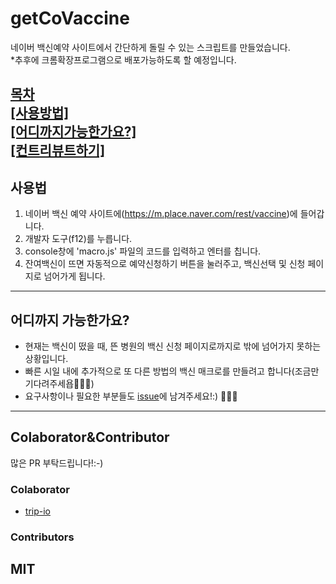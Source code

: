 # getCoVaccine
네이버 백신예약 사이트에서 간단하게 돌릴 수 있는 스크립트를 만들었습니다.         
*추후에 크롬확장프로그램으로 배포가능하도록 할 예정입니다.

[목차](#)  
[[사용방법]](#사용법)  
[[어디까지가능한가요?]](#어디까지-가능한가요)  
[[컨트리뷰트하기]](#ColaboratorContributor)  
-------------------------

## 사용법
1. 네이버 백신 예약 사이트에(https://m.place.naver.com/rest/vaccine)에 들어갑니다. 
2. 개발자 도구(f12)를 누릅니다. 
3. console창에 'macro.js' 파일의 코드를 입력하고 엔터를 칩니다. 
4. 잔여백신이 뜨면 자동적으로 예약신청하기 버튼을 눌러주고, 백신선택 및 신청 페이지로 넘어가게 됩니다.
-------------------------
## 어디까지 가능한가요?
- 현재는 백신이 떴을 때, 뜬 병원의 백신 신청 페이지로까지로 밖에 넘어가지 못하는 상황입니다. 
- 빠른 시일 내에 추가적으로 또 다른 방법의 백신 매크로를 만들려고 합니다(조금만 기다려주세욥🙆🏻‍♂️)
- 요구사항이나 필요한 부분들도 [issue](https://github.com/narongchan/getCoVaccine/issues)에 남겨주세요!:) 🙋🏻‍♂️

-------------------------
## Colaborator&Contributor 

많은  PR 부탁드립니다!:-)
### Colaborator

 - [trip-io](https://github.com/trip-io)
### Contributors
    
## MIT
